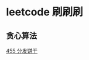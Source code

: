 # leetcode 刷刷刷

## 贪心算法

[455 分发饼干](./%E8%B4%AA%E5%BF%83%E7%AE%97%E6%B3%95/455_AssignCookies/findContentChildren.js)
